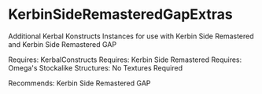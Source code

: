 # KerbinSideRemasteredGapExtras
Additional Kerbal Konstructs Instances for use with Kerbin Side Remastered and Kerbin Side Remastered GAP

Requires: KerbalConstructs
Requires: Kerbin Side Remastered
Requires: Omega's Stockalike Structures: No Textures Required

Recommends: Kerbin Side Remastered GAP


